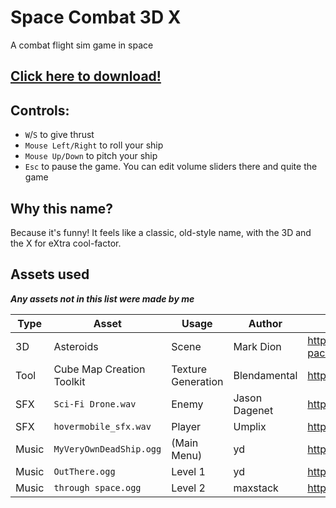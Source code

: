 # Space Combat 3D X
A combat flight sim game in space

## [Click here to download!](../../releases/latest)

## Controls:
- `W`/`S` to give thrust
- `Mouse Left/Right` to roll your ship
- `Mouse Up/Down` to pitch your ship
- `Esc` to pause the game. You can edit volume sliders there and quite the game

## Why this name?
Because it's funny! It feels like a classic, old-style name, with the 3D and the X for eXtra cool-factor.

## Assets used
***Any assets not in this list were made by me***

| Type  | Asset                     | Usage              | Author        | Source                                                                     |
|-------|---------------------------|--------------------|---------------|----------------------------------------------------------------------------|
| 3D    | Asteroids                 | Scene              | Mark Dion     | https://assetstore.unity.com/packages/3d/environments/asteroids-pack-84988 |
| Tool  | Cube Map Creation Toolkit | Texture Generation | Blendamental  | https://www.blendswap.com/blend/17087                                      |
| SFX   | `Sci-Fi Drone.wav`        | Enemy              | Jason Dagenet | https://opengameart.org/content/sci-fi-drone-loop                          |
| SFX   | `hovermobile_sfx.wav`     | Player             | Umplix        | https://opengameart.org/content/hover-mobile-gun-sfx                       |
| Music | `MyVeryOwnDeadShip.ogg`   | (Main Menu)        | yd            | https://opengameart.org/content/background-space-track                     |
| Music | `OutThere.ogg`            | Level 1            | yd            | https://opengameart.org/content/space-music-out-there                      |
| Music | `through space.ogg`       | Level 2            | maxstack      | https://opengameart.org/content/through-space                              |
